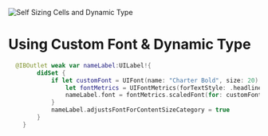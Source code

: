 ![Self Sizing Cells and Dynamic Type](https://user-images.githubusercontent.com/107209053/178227813-def8a4fb-73a5-4c10-b86a-69208574659c.png)

# Using Custom Font & Dynamic Type
```swift
  @IBOutlet weak var nameLabel:UILabel!{
        didSet {
            if let customFont = UIFont(name: "Charter Bold", size: 20) {
                let fontMetrics = UIFontMetrics(forTextStyle: .headline)
                nameLabel.font = fontMetrics.scaledFont(for: customFont)
            }
            nameLabel.adjustsFontForContentSizeCategory = true
        }
    }
    
    
```
